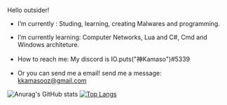 Hello outsider!

- I’m currently : Studing, learning, creating Malwares and programming.

- I’m currently learning: Computer Networks, Lua and C#, Cmd and Windows architeture.

- How to reach me: My discord is IO.puts("神Kamaso")#5339
-   Or you can send me a email! send me a message: kkamasooz@gmail.com

![Anurag's GitHub stats](https://github-readme-stats.vercel.app/api?username=Kamaasoo&show_icons=true&theme=midnight-purple)
[![Top Langs](https://github-readme-stats.vercel.app/api/top-langs/?username=Kamaasoo&show_icons=true&theme=midnight-purple)](https://github.com/Kamaasoo/github-readme-stats)



